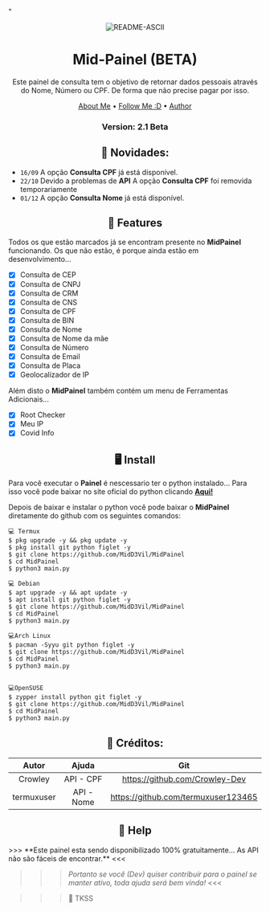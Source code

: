 <p>
"<p align="center" ><img src="c" alt="README-ASCII" border="0">
</p>

<h1 align="center">Mid-Painel (BETA)</h1>

  <p align="center">
    Este painel de consulta tem o objetivo de retornar dados pessoais através do Nome, Número ou CPF. De forma que não precise pagar por isso.
  </p>
</p> 


<p align="center">
  <a href="https://github.com/MidD3Vil/MidD3Vil">About Me</a> •
  <a href="https://github.com/login?return_to=https%3A%2F%2Fgithub.com%2FMidD3Vil">Follow Me :D</a> •
  <a href="https://github.com/MidD3Vil">Author</a>
</p>

<h3><p align="center">Version: 2.1 Beta</p></h3>
 
<h2 align="center">🙈  Novidades:</h2>

* `16/09` A opção **Consulta CPF** já está disponível.
* `22/10` Devido a problemas de **API** A opção **Consulta CPF** foi removida temporariamente
* `01/12` A opção **Consulta Nome** já está disponível.
 
<h2 align="center">📆  Features</h2>

Todos os que estão marcados já se encontram presente no **MidPainel** funcionando. 
Os que não estão, é porque ainda estão em desenvolvimento...

- [x] Consulta de CEP
- [x] Consulta de CNPJ
- [x] Consulta de CRM
- [x] Consulta de CNS
- [x] Consulta de CPF
- [x] Consulta de BIN
- [x] Consulta de Nome
- [x] Consulta de Nome da mãe
- [x] Consulta de Número
- [x] Consulta de Email
- [x] Consulta de Placa
- [x] Geolocalizador de IP

Além disto o **MidPainel** também contém um menu de Ferramentas Adicionais...

- [x] Root Checker
- [x] Meu IP
- [x] Covid Info

<h2 align="center">🖥 Install</h2>

Para você executar o **Painel** é nescessario ter o python instalado... Para isso você pode baixar no site oficial do python clicando [**Aqui!**](https://www.python.org/downloads/)

Depois de baixar e instalar o python você pode baixar o **MidPainel** diretamente do github com os seguintes comandos:

```
💻 Termux
$ pkg upgrade -y && pkg update -y
$ pkg install git python figlet -y
$ git clone https://github.com/MidD3Vil/MidPainel
$ cd MidPainel
$ python3 main.py

💻 Debian
$ apt upgrade -y && apt update -y
$ apt install git python figlet -y
$ git clone https://github.com/MidD3Vil/MidPainel
$ cd MidPainel
$ python3 main.py

💻Arch Linux
$ pacman -Syyu git python figlet -y
$ git clone https://github.com/MidD3Vil/MidPainel
$ cd MidPainel
$ python3 main.py


💻OpenSUSE
$ zypper install python git figlet -y
$ git clone https://github.com/MidD3Vil/MidPainel
$ cd MidPainel
$ python3 main.py
```

<h2 align="center">🙏  Créditos:</h2>

| Autor          | Ajuda         | Git
|:--------------:|:-------------:|:-----------------------------------:|
| Crowley        | API - CPF     | https://github.com/Crowley-Dev      |
| termuxuser     | API - Nome    | https://github.com/termuxuser123465 |



 <h2 align="center">📢 Help</h2>
 >>> **Este painel esta sendo disponibilizado 100% gratuitamente... As API não são fáceis de encontrar.** <<<
 
 >>> *Portanto se você (Dev) quiser contribuir para o painel se manter ativo, toda ajuda será bem vinda!* <<<

 >>> 👾 TKSS 
